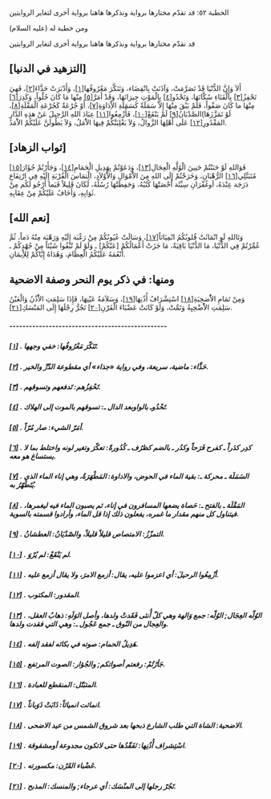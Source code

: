   الخطبة  ٥٢: قد تقدّم مختارها برواية ونذكرها هاهنا برواية أخرى لتغاير الروايتين	

ومن خطبة له (عليه السلام)

قد تقدّم مختارها برواية ونذكرها هاهنا برواية أخرى لتغاير الروايتين

## [التزهيد في الدنيا]

أَلاَ وَإِنَّ الدُّنْيَا قَدْ تَصَرَّمَتْ، وَآذَنَتْ بِانْقِضَاء، وَتَنَكَّرَ مَعْرُوفُها[[١\]](https://arabic.balaghah.net/node/470#_ftn1)، وَأَدْبَرَتْ حَذَّاءَ[[٢\]](https://arabic.balaghah.net/node/470#_ftn2)، فَهِيَ تَحْفِزُ[[٣\]](https://arabic.balaghah.net/node/470#_ftn3) بِالْفَنَاءِ سُكَّانَهَا، وَتَحْدُو[[٤\]](https://arabic.balaghah.net/node/470#_ftn4) بِالْمَوْتِ جِيرَانَهَا، وَقَدْ أَمَرَّ[[٥\]](https://arabic.balaghah.net/node/470#_ftn5) مِنْها مَا كَانَ حُلْواً، وَكَدِرَ[[٦\]](https://arabic.balaghah.net/node/470#_ftn6) مِنْهَا ما كَانَ صَفْواً، فَلَمْ يَبْقَ مِنْهَا إِلاَّ سَمَلَةٌ كَسَمَلَةِ الاِْدَاوَةِ[[٧\]](https://arabic.balaghah.net/node/470#_ftn7)، أَوْ جُرْعَةٌ كَجُرْعَةِ الْمَقْلَةِ[[٨\]](https://arabic.balaghah.net/node/470#_ftn8)، لَوْ تَمَزَّزَهَا)الصَّدْيَانُ[[٩\]](https://arabic.balaghah.net/node/470#_ftn9) لَمْ يَنْقَعْ[[١٠\]](https://arabic.balaghah.net/node/470#_ftn10)، فَأَزْمِعُوا[[١١\]](https://arabic.balaghah.net/node/470#_ftn11) عِبَادَ اللهِ الرَّحِيلَ عَنْ هذِهِ الدَّارِ المَقْدُورِ[[١٢\]](https://arabic.balaghah.net/node/470#_ftn12) عَلَى أَهْلِهَا الزَّوالُ، وَلاَ يَغْلِبَنَّكُمْ فِيهَا الاَْمَلُ، وَلاَ يَطُولَنَّ عَلَيْكُمْ الاَْمَدُ.

##  [ثواب الزهاد]

فَوَاللهِ لَوْ حَنَنْتُمْ حَنِينَ الْوُلَّهِ الْعِجَالِ[[١٣\]](https://arabic.balaghah.net/node/470#_ftn13)، وَدَعَوْتُمْ بِهَدِيلِ الْحَمَامِ[[١٤\]](https://arabic.balaghah.net/node/470#_ftn14)، وَجَأَرْتُمْ جُؤَارَ[[١٥\]](https://arabic.balaghah.net/node/470#_ftn15) مُتَبَتِّلِي[[١٦\]](https://arabic.balaghah.net/node/470#_ftn16) الرُّهْبَانِ، وَخَرَجْتُمْ إِلَى اللهِ مِنَ الاَْمْوَالِ  وَالاَْوْلاَدِ، الِْتمَاسَ الْقُرْبَةِ إِلَيْهِ فِي ارْتِفَاعِ دَرَجَة  عِنْدَهُ، أوغُفْرَانِ سِيِّئَة أَحْصَتْهَا كُتُبُهُ، وَحَفِظَتْهَا  رُسُلُهُ، لَكَانَ قَلِيلاً فَيَما أَرْجُو لَكُم مِنْ ثَوَابِهِ،  وَأَخَافُ عَلَيْكُمْ مِنْ عِقَابِهِ.

## [نعم الله]

وَتَاللهِ لَوِ انْمَاثَتْ قُلوبُكُمُ انْمِيَاثاً[[١٧\]](https://arabic.balaghah.net/node/470#_ftn17)، وَسَالَتْ عُيُونُكُمْ مِنْ رَغْبَة إِلَيْهِ وَرَهْبَة مِنْهُ دَماً،  ثُمَّ عُمِّرْتُمْ فِي الدُّنْيَا، مَا الدُّنْيَا بَاقِيَةٌ، مَا جَزَتْ  أَعْمَالُكُمْ [عَنْكُمْ] ـ وَلَوْ لَمْ تُبْقُوا شَيْئاً مِنْ جُهْدِكُمْ ـ أَنْعُمَهُ عَلَيْكُمُ الْعِظَامَ، وَهُدَاهُ إِيَّاكُمْ لِلاِْيمَانِ.

## ومنها: في ذكر يوم النحر وصفة الاضحية

وَمِنْ تَمَامِ الاُْضحِيَةِ[[١٨\]](https://arabic.balaghah.net/node/470#_ftn18) اسْتِشْرَافُ أُذُنِهَا[[١٩\]](https://arabic.balaghah.net/node/470#_ftn19)، وَسَلاَمَةُ عَيْنِهَا، فَإِذَا سَلِمَتِ الاُْذُنُ وَالْعَيْنُ سَلِمَتِ  الاُْضْحِيِةُ وَتَمَّتْ، وَلَوْ كَانَتْ عَضْبَاءَ الْقَرْنِ[[٢٠\]](https://arabic.balaghah.net/node/470#_ftn20) تَجُرُّ رِجْلَهَا إِلَى المَنْسَكِ[[٢١\]](https://arabic.balaghah.net/node/470#_ftn21).

##### ------------------------------------------------

##### [[١\]](https://arabic.balaghah.net/node/470#_ftnref1) . تَنَكّرَ مَعْرُوفُها: خفي وجهها.

##### [[٢\]](https://arabic.balaghah.net/node/470#_ftnref2) . حَذَّاء: ماضية، سريعة، وفي رواية «جذاء» أي مقطوعة الدّرِّ والخير.

##### [[٣\]](https://arabic.balaghah.net/node/470#_ftnref3) . تَحْفِزُهم: تَدفعهم وتسوقهم.

##### [[٤\]](https://arabic.balaghah.net/node/470#_ftnref4) . تَحْدُوـ بالواوبعد الدال ـ: تسوقهم بالموت إلى الهلاك.

##### [[٥\]](https://arabic.balaghah.net/node/470#_ftnref5) . أمَرّ الشيء: صار مُرّاً.

##### [[٦\]](https://arabic.balaghah.net/node/470#_ftnref6) . كدِر كدَراً ـ كفرح فَرَحاً وكدُر ـ بالضم كظرُف ـ كُدُورةً: تعكّرَ وتغير لونه واختلط بما لا يستساغ هو معه.

##### [[٧\]](https://arabic.balaghah.net/node/470#_ftnref7) . السَمَلَة ـ محركة ـ: بقية الماء في الحوض، والاداوة: المَطْهَرَةُ، وهي إناء الماء الذي يُتَطَهّرُ به.

##### [[٨\]](https://arabic.balaghah.net/node/470#_ftnref8) . المَقْلَة ـ بالفتح ـ: حَصاة يضعها المسافرون في إناء، ثم يصبون الماء  فيه ليغمرها، فيتناول كل منهم مقدار ما غمره، يفعلون ذلك إذا قل الماء،  وأرادوا قسمته بالسوية.

##### [[٩\]](https://arabic.balaghah.net/node/470#_ftnref9) . التمزّزُ: الامتصاص قليلاً قليلاً، والصّدْيَانُ: العطشانُ.

##### [[١٠\]](https://arabic.balaghah.net/node/470#_ftnref10) . لم يَنْقَعْ: لم يُرْوَ.

##### [[١١\]](https://arabic.balaghah.net/node/470#_ftnref11) . أزْمِعُوا الرحيلَ: أي اعزموا عليه، يقال: أزمع الامرَ، ولا يقال أزمع عليه.

##### [[١٢\]](https://arabic.balaghah.net/node/470#_ftnref12) . المقدور: المكتوب.

##### [[١٣\]](https://arabic.balaghah.net/node/470#_ftnref13) . الوُلّه العِجَال; الوُلّه: جمع وَالهة وهي كلّ أُنثى فَقَدتْ ولدها،  وأصل الوَلَهِ: ذهابُ العقل، والعِجال من النّوق ـ جمع عَجُول ـ: وهي التي  فقدت ولدها.

##### [[١٤\]](https://arabic.balaghah.net/node/470#_ftnref14) . هَدِيلُ الحمام: صوته في بكائه لفقد إلفه.

##### [[١٥\]](https://arabic.balaghah.net/node/470#_ftnref15) . جَأرْتُمْ: رفعتم أصواتكم; والجُؤار: الصوت المرتفع.

##### [[١٦\]](https://arabic.balaghah.net/node/470#_ftnref16) . المتبَتّل: المنقطع للعبادة.

##### [[١٧\]](https://arabic.balaghah.net/node/470#_ftnref17) . انماثت انمياثاً: ذَابَتْ ذَوَباناً.

##### [[١٨\]](https://arabic.balaghah.net/node/470#_ftnref18) . الاضحية: الشاة التي طلب الشارع ذبحها بعد شروق الشمس من عيد الاضحى.

##### [[١٩\]](https://arabic.balaghah.net/node/470#_ftnref19) . اسْتِشراف أُذُنِها: نَفَقّدُها حتى لاتكون مجدوعة أومشقوقة.

##### [[٢٠\]](https://arabic.balaghah.net/node/470#_ftnref20) . عَضْباء القَرْن: مكسورته.

##### [[٢١\]](https://arabic.balaghah.net/node/470#_ftnref21) . تَجُرّ رجلها إلى المنْسَك: أي عرجاء; والمنسك: المذبح.

​	      
